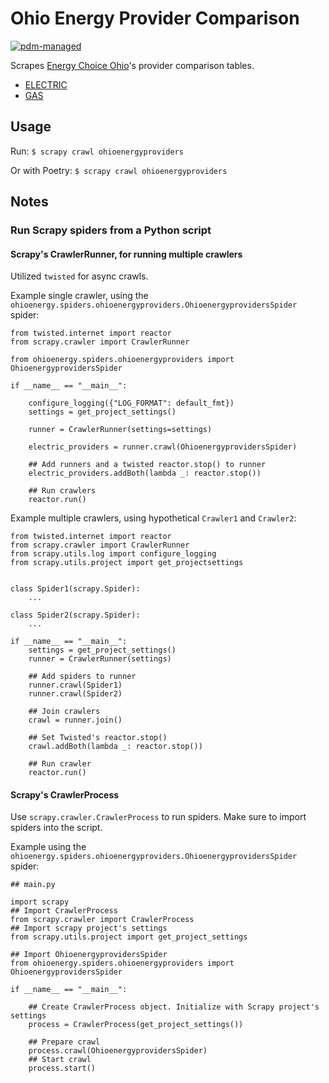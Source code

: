 # Ohio Energy Provider Comparison

[![pdm-managed](https://img.shields.io/badge/pdm-managed-blueviolet)](https://pdm.fming.dev)

Scrapes [Energy Choice Ohio](https://energychoice.ohio.gov/ApplesToApplesComparision.aspx)'s provider comparison tables.

- [ELECTRIC](https://energychoice.ohio.gov/ApplesToApplesComparision.aspx?Category=Electric&TerritoryId=6&RateCode=1)
- [GAS](https://energychoice.ohio.gov/ApplesToApplesComparision.aspx?Category=NaturalGas&TerritoryId=8&RateCode=1)

## Usage

Run: `$ scrapy crawl ohioenergyproviders`

Or with Poetry: `$ scrapy crawl ohioenergyproviders`

## Notes

### Run Scrapy spiders from a Python script

#### Scrapy's CrawlerRunner, for running multiple crawlers

Utilized `twisted` for async crawls.

Example single crawler, using the `ohioenergy.spiders.ohioenergyproviders.OhioenergyprovidersSpider` spider:

```
from twisted.internet import reactor
from scrapy.crawler import CrawlerRunner

from ohioenergy.spiders.ohioenergyproviders import OhioenergyprovidersSpider

if __name__ == "__main__":
    
    configure_logging({"LOG_FORMAT": default_fmt})
    settings = get_project_settings()
    
    runner = CrawlerRunner(settings=settings)
    
    electric_providers = runner.crawl(OhioenergyprovidersSpider)
    
    ## Add runners and a twisted reactor.stop() to runner
    electric_providers.addBoth(lambda _: reactor.stop())
    
    ## Run crawlers
    reactor.run()

```

Example multiple crawlers, using hypothetical `Crawler1` and `Crawler2`:

```
from twisted.internet import reactor
from scrapy.crawler import CrawlerRunner
from scrapy.utils.log import configure_logging
from scrapy.utils.project import get_projectsettings


class Spider1(scrapy.Spider):
    ...

class Spider2(scrapy.Spider):
    ...

if __name__ == "__main__":
    settings = get_project_settings()
    runner = CrawlerRunner(settings)

    ## Add spiders to runner
    runner.crawl(Spider1)
    runner.crawl(Spider2)

    ## Join crawlers
    crawl = runner.join()

    ## Set Twisted's reactor.stop()
    crawl.addBoth(lambda _: reactor.stop())

    ## Run crawler
    reactor.run()

```

#### Scrapy's CrawlerProcess

Use `scrapy.crawler.CrawlerProcess` to run spiders. Make sure to import spiders into the script.

Example using the `ohioenergy.spiders.ohioenergyproviders.OhioenergyprovidersSpider` spider:

```
## main.py

import scrapy
## Import CrawlerProcess
from scrapy.crawler import CrawlerProcess
## Import scrapy project's settings
from scrapy.utils.project import get_project_settings

## Import OhioenergyprovidersSpider
from ohioenergy.spiders.ohioenergyproviders import OhioenergyprovidersSpider

if __name__ == "__main__":
    
    ## Create CrawlerProcess object. Initialize with Scrapy project's settings
    process = CrawlerProcess(get_project_settings())
    
    ## Prepare crawl
    process.crawl(OhioenergyprovidersSpider)
    ## Start crawl
    process.start()

```